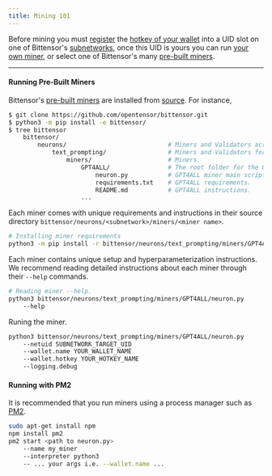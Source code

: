 ```yaml
---
title: Mining 101
---
```

Before mining you must [register](../subnetworks/registration) the [hotkey of your wallet](../getting-started/wallets) into a UID slot on one of Bittensor's [subnetworks](../subnetworks/subnetworks), once this UID is yours you can run [your own miner](../mining/custom_miners), or select one of Bittensor's many [pre-built miners](https://github.com/opentensor/bittensor/tree/text_prompting/neurons/text/prompting/miners). 

---
#### Running Pre-Built Miners
Bittensor's [pre-built miners](https://github.com/opentensor/bittensor/tree/text_prompting/neurons/text/prompting/miners) are installed from [source](https://github.com/opentensor/bittensor.git). For instance,
```bash dark title=bittensor/neurons/text_prompting/miners/GPT4ALL link=https://github.com/opentensor/bittensor/tree/text_prompting/neurons/text/prompting/miners/GPT4ALL
$ git clone https://github.com/opentensor/bittensor.git
$ python3 -m pip install -e bittensor/
$ tree bittensor
    bittensor/                             
        neurons/                            # Miners and Validators across all subnetworks.
            text_prompting/                 # Miners and Validators for the text_prompting subnetwork.
                miners/                     # Miners.
                    GPT4ALL/                # The root folder for the GPT4ALL miner.
                        neuron.py           # GPT4ALL miner main script.
                        requirements.txt    # GPT4ALL requirements.
                        README.md           # GPT4ALL instructions.
                    ...
```
Each miner comes with unique requirements and instructions in their source directory `bittensor/neurons/<subnetwork>/miners/<miner name>`.
```bash dark
# Installing miner requirements
python3 -m pip install -r bittensor/neurons/text_prompting/miners/GPT4ALL/requirements.txt
```
Each miner contains unique setup and hyperparameterization instructions. We recommend reading detailed instructions about each miner through their `--help` commands. 
```bash dark
# Reading miner --help.
python3 bittensor/neurons/text_prompting/miners/GPT4ALL/neuron.py 
    --help
```
Runing the miner.
```bash dark
python3 bittensor/neurons/text_prompting/miners/GPT4ALL/neuron.py 
    --netuid SUBNETWORK_TARGET_UID
    --wallet.name YOUR_WALLET_NAME 
    --wallet.hotkey YOUR_HOTKEY_NAME 
    --logging.debug 
```

#### Running with PM2
It is recommended that you run miners using a process manager such as [PM2](https://pm2.io/).
```bash dark
sudo apt-get install npm
npm install pm2
pm2 start <path to neuron.py> 
    --name my_miner 
    --interpreter python3 
    -- ... your args i.e. --wallet.name ...
```